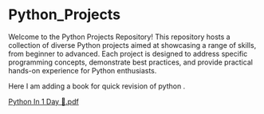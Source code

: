 # Python_Projects
Welcome to the Python Projects Repository! This repository hosts a collection of diverse Python projects aimed at showcasing a range of skills, from beginner to advanced. Each project is designed to address specific programming concepts, demonstrate best practices, and provide practical hands-on experience for Python enthusiasts.

Here I am adding a book for quick revision of python .

[Python In 1 Day 🐍.pdf](https://github.com/vaishpanse/Python_Projects/files/14181534/Python.In.1.Day.pdf)
